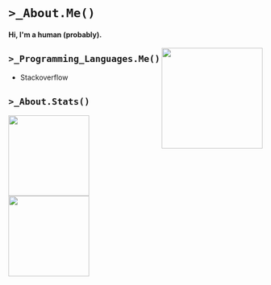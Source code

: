 # `>_About.Me()`
#### Hi, I'm a human (probably).

<img align="right" src="https://doy2mn9upadnk.cloudfront.net/uploads/default/original/4X/2/7/4/274d40f45b3f56a908c194f494eec2319ca3063b.gif" alt="" width="200px">

## `>_Programming_Languages.Me()`
- Stackoverflow

## `>_About.Stats()`

<p>
    <a href="https://github.com/Wakaranaiii" style="width: 100%">
        <img src="https://github-readme-stats.vercel.app/api?username=Wakaranaiii&show_icons=true&theme=Hacker" alt="" height="160px"/>
        <img src="https://github-readme-stats.vercel.app/api/top-langs/?username=Wakaranaiii&layout=compact&theme=Hacker&langs_count=6" alt="" height="160px"/>
    </a>
</p>
